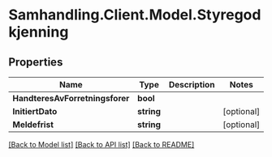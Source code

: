 # Samhandling.Client.Model.Styregodkjenning

## Properties

Name | Type | Description | Notes
------------ | ------------- | ------------- | -------------
**HandteresAvForretningsforer** | **bool** |  | 
**InitiertDato** | **string** |  | [optional] 
**Meldefrist** | **string** |  | [optional] 

[[Back to Model list]](../../README.md#documentation-for-models) [[Back to API list]](../../README.md#documentation-for-api-endpoints) [[Back to README]](../../README.md)

